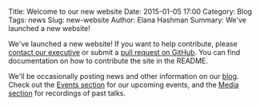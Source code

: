 Title: Welcome to our new website
Date: 2015-01-05 17:00
Category: Blog
Tags: news
Slug: new-website
Author: Elana Hashman
Summary: We've launched a new website!

We've launched a new website! If you want to help contribute, please [contact 
our executive](mailto:wics-ugrad@lists.uwaterloo.ca) or submit a [pull request 
on GitHub](https://github.com/wics-uw/website). You can find documentation on 
how to contribute the site in the README.

We'll be occasionally posting news and other information on our 
[blog](/blog). Check out the [Events section](/events) for
our upcoming events, and the [Media section](/media) for recordings
of past talks.
